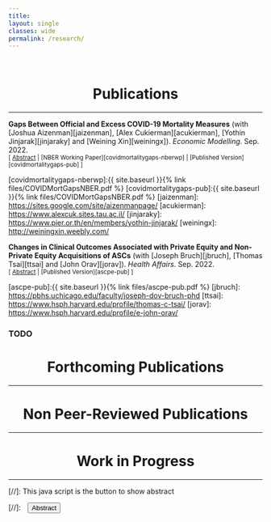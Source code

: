 ```yaml
---
title: 
layout: single
classes: wide
permalink: /research/
---
```

<br/> 

# <center> Publications </center>
- - -

**Gaps Between Official and Excess COVID-19 Mortality Measures** (with [Joshua Aizenman][jaizenman], [Alex Cukierman][acukierman], [Yothin Jinjarak][jinjaraky] and [Weining Xin][weiningx]). _Economic Modelling_. Sep. 2022.
<br/>
<small>[ <a href="#/" onclick="visib('covidmortalitygaps')">Abstract</a> | [NBER Working Paper][covidmortalitygaps-nberwp] | [Published Version][covidmortalitygaps-pub] ]</small>

<div id="covidmortalitygaps" style="display: none; text-align: justify; line-height: 1.2" ><small>
We evaluate quartile rankings of countries during the COVID-19 pandemic using both official (confirmed) and excess mortality data. By December 2021, the quartile rankings of three-fifths of the countries differ when ranked by excess vs. official mortality. Countries that are ‘doing substantially better’ in the excess mortality are characterized by higher urban population shares; higher GDP/Capita; and higher scores on institutional and policy variables. We perform two regressions in which the ratio of Cumulative Excess to Official COVID-19 mortalities (E/O ratio) is regressed on covariates. In a narrow study, controlling for GDP/Capita and vaccination rates, by December 2021 the E/O ratio was smaller in countries with higher vaccination rates. In a broad study, adding institutional and policy variables, the E/O ratio was smaller in countries with higher degree of voice and accountability. The arrival of vaccines in 2021 and voice and accountability had a discernible association on the E/O ratio.
</small><br><br/></div>

[covidmortalitygaps-nberwp]:{{ site.baseurl }}{% link files/COVIDMortGapsNBER.pdf %}
[covidmortalitygaps-pub]:{{ site.baseurl }}{% link files/COVIDMortGapsNBER.pdf %}
[jaizenman]: https://sites.google.com/site/aizenmanpage/
[acukierman]: https://www.alexcuk.sites.tau.ac.il/
[jinjaraky]: https://www.pier.or.th/en/members/yothin-jinjarak/
[weiningx]: http://weiningxin.weebly.com/

**Changes in Clinical Outcomes Associated with Private Equity and Non-Private Equity Acquisitions of ASCs** (with [Joseph Bruch][jbruch], [Thomas Tsai][ttsai] and [John Orav][jorav]). _Health Affairs_. Sep. 2022.
<br/>
<small>[ <a href="#/" onclick="visib('ascpe')">Abstract</a> | [Published Version][ascpe-pub] ] </small>

<div id="ascpe" style="display: none; text-align: justify; line-height: 1.2" ><small>
Ambulatory surgical centers (ASCs) are increasingly being acquired by private equity firms, yet the implications for patients remain understudied. In this study we employed a quasi-experimental difference-in-differences design within an event study framework to assess changes in outcomes associated with the acquisition of ASCs by private equity entities. Using a two-way fixed effects model, we assessed the baseline probability of an unplanned hospital visit, total costs, and total encounters three years preacquisition compared with three years postacquisition in ASCs acquired by private equity versus those acquired by non–private equity entities. We identified ninety-one ASCs acquired by private equity and fifty-seven ASCs acquired by non–private equity entities during the period 2011–14. There was no statistically significant observed change in the probability of an unplanned hospital visit, total costs, or total encounters after acquisition by private equity relative to acquisition by non–private equity entities. When we compared private equity–acquired ASCs with matched ASCs that were never acquired, we also found no statistically significant relative change in the probability of an unplanned hospital visit, total costs, or total encounters. Regulators should ensure that data on private equity acquisitions are transparent and that data are available to track the long-term quality and financial implications of these acquisitions.
</small><br><br/></div>

[ascpe-pub]:{{ site.baseurl }}{% link files/ascpe-pub.pdf %}
[jbruch]: https://pbhs.uchicago.edu/faculty/joseph-dov-bruch-phd
[ttsai]: https://www.hsph.harvard.edu/profile/thomas-c-tsai/
[jorav]: https://www.hsph.harvard.edu/profile/e-john-orav/

### TODO

# <center> Forthcoming Publications </center>
- - -

# <center> Non Peer-Reviewed Publications </center>
- - -

# <center> Work in Progress </center>
- - -

[//]: This java script is the button to show abstract
<script>
 function visib(id) {
  var x = document.getElementById(id);
  if (x.style.display === "block") {
    x.style.display = "none";
  } else {
    x.style.display = "block";
  }
}
</script>

[//]:&emsp;<button onclick="visib('polariz')" class="btn btn--inverse btn--small">Abstract</button>